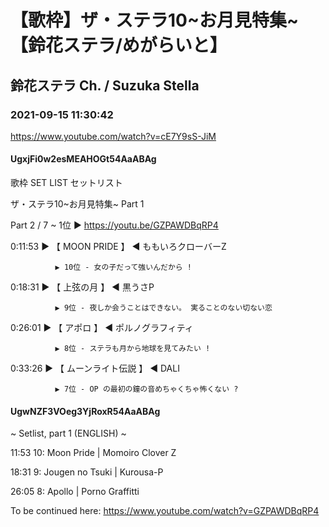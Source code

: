 # 【歌枠】ザ・ステラ10~お月見特集~【鈴花ステラ/めがらいと】

## 鈴花ステラ Ch. / Suzuka Stella

### 2021-09-15 11:30:42

https://www.youtube.com/watch?v=cE7Y9sS-JiM

#### UgxjFi0w2esMEAHOGt54AaABAg

歌枠  SET LIST セットリスト 

ザ・ステラ10~お月見特集~ Part 1

Part 2 / 7 ~ 1位 ▶ https://youtu.be/GZPAWDBqRP4



0:11:53 ▶ 【 MOON PRIDE 】 ◀ ももいろクローバーZ

              ▶ 10位 - 女の子だって強いんだから !



0:18:31 ▶ 【 上弦の月 】 ◀ 黒うさP

              ▶ 9位 - 夜しか会うことはできない。 実ることのない切ない恋



0:26:01 ▶ 【 アポロ 】 ◀ ポルノグラフィティ

              ▶ 8位 - ステラも月から地球を見てみたい !



0:33:26 ▶ 【 ムーンライト伝説 】 ◀ DALI

              ▶ 7位 - OP の最初の鐘の音めちゃくちゃ怖くない ?



#### UgwNZF3VOeg3YjRoxR54AaABAg

~ Setlist, part 1 (ENGLISH) ~



11:53	10: Moon Pride | Momoiro Clover Z

18:31	9: Jougen no Tsuki | Kurousa-P

26:05	8: Apollo | Porno Graffitti



To be continued here: https://www.youtube.com/watch?v=GZPAWDBqRP4

